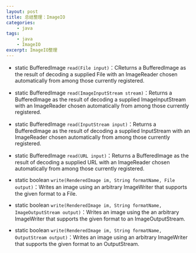 ```yaml
---
layout: post
title: 总结整理：ImageIO
categories:
    - java
tags:
    - java
    - ImageIO
excerpt: ImageIO整理
---
```


* static BufferedImage	 `read(File input)`：CReturns a BufferedImage as the result of decoding a supplied File with an ImageReader chosen automatically from among those currently registered.

* static BufferedImage	 `read(ImageInputStream stream)`：Returns a BufferedImage as the result of decoding a supplied ImageInputStream with an ImageReader chosen automatically from among those currently registered.

* static BufferedImage	 `read(InputStream input)`：Returns a BufferedImage as the result of decoding a supplied InputStream with an ImageReader chosen automatically from among those currently registered.

* static BufferedImage	 `read(URL input)`：Returns a BufferedImage as the result of decoding a supplied URL with an ImageReader chosen automatically from among those currently registered.

* static boolean	 `write(RenderedImage im, String formatName, File output)`：Writes an image using an arbitrary ImageWriter that supports the given format to a File.

* static boolean	 `write(RenderedImage im, String formatName, ImageOutputStream output)`：Writes an image using the an arbitrary ImageWriter that supports the given format to an ImageOutputStream.

* static boolean	 `write(RenderedImage im, String formatName, OutputStream output)`：Writes an image using an arbitrary ImageWriter that supports the given format to an OutputStream.
